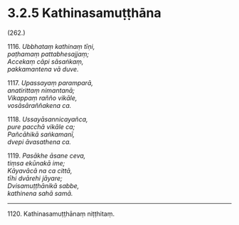 

# 3.2.5 Kathinasamuṭṭhāna




(262.)

1116\. _Ubbhataṃ kathinaṃ tīṇi,_  
_paṭhamaṃ pattabhesajjaṃ;_  
_Accekaṃ cāpi sāsaṅkaṃ,_  
_pakkamantena vā duve._  


1117\. _Upassayaṃ paramparā,_  
_anatirittaṃ nimantanā;_  
_Vikappaṃ rañño vikāle,_  
_vosāsāraññakena ca._  


1118\. _Ussayāsannicayañca,_  
_pure pacchā vikāle ca;_  
_Pañcāhikā saṅkamanī,_  
_dvepi āvasathena ca._  


1119\. _Pasākhe āsane ceva,_  
_tiṃsa ekūnakā ime;_  
_Kāyavācā na ca cittā,_  
_tīhi dvārehi jāyare;_  
_Dvisamuṭṭhānikā sabbe,_  
_kathinena sahā samā._  


---

1120\. Kathinasamuṭṭhānaṃ niṭṭhitaṃ.





